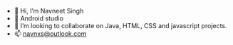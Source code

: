 - 👋 Hi, I’m Navneet Singh
- 🌱 Android studio
- 💞️ I’m looking to collaborate on Java, HTML, CSS and javascript projects.
- 📫 navnxs@outlook.com

<!---
NavneetSng/NavneetSng is a ✨ special ✨ repository because its `README.md` (this file) appears on your GitHub profile.
You can click the Preview link to take a look at your changes.
--->
